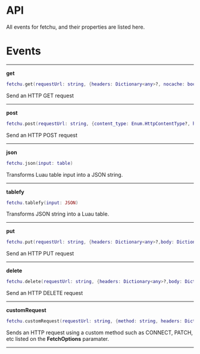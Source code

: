 # API

All events for fetchu, and their properties are listed here.

# Events

<hr />

**get**

```lua
fetchu.get(requestUrl: string, {headers: Dictionary<any>?, nocache: boolean?})
```

Send an HTTP GET request

<hr />

**post**

```lua
fetchu.post(requestUrl: string, {content_type: Enum.HttpContentType?, headers: Dictionary<any>?, body: Dictionary<any>, compress: boolean?,})
```

Send an HTTP POST request

<hr />

**json**

```lua
fetchu.json(input: table)
```

Transforms Luau table input into a JSON string.

<hr />

**tablefy**

```lua
fetchu.tablefy(input: JSON)
```

Transforms JSON string into a Luau table.

<hr />

**put**

```lua
fetchu.put(requestUrl: string, {headers: Dictionary<any>?,body: Dictionary<any>?,})
```

Send an HTTP PUT request

<hr />

**delete**

```lua
fetchu.delete(requestUrl: string, {headers: Dictionary<any>?,body: Dictionary<any>?,})
```

Send an HTTP DELETE request

<hr />

**customRequest**

```lua
fetchu.customRequest(requestUrl: string, {method: string, headers: Dictionary<any>?,body: Dictionary<any>?,})
```

Sends an HTTP request using a custom method such as CONNECT, PATCH, etc listed on the **FetchOptions** paramater.

<hr />
